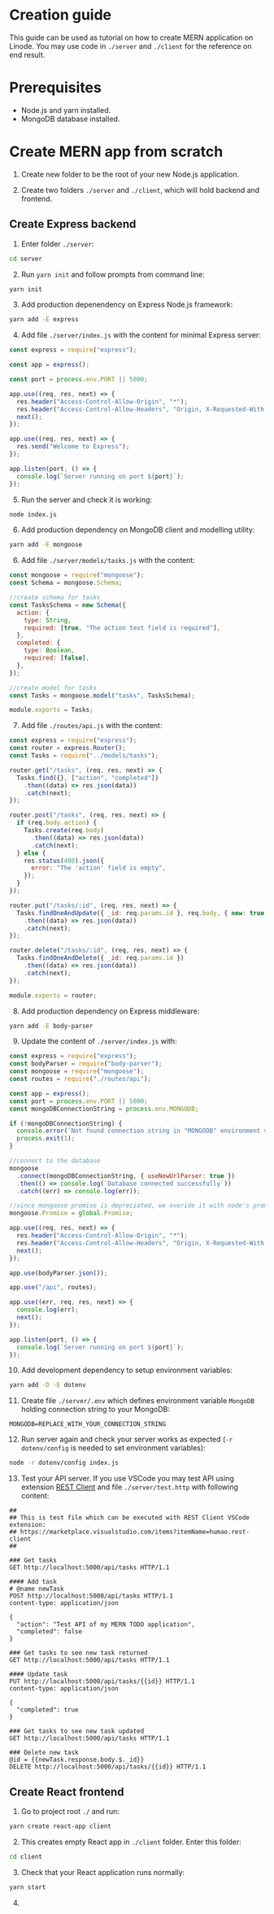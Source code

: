 # Creation guide
This guide can be used as tutorial on how to create MERN application on Linode. You may use code in `./server` and `./client` for the reference on end result.

# Prerequisites
* Node.js and yarn installed.
* MongoDB database installed.

# Create MERN app from scratch

1. Create new folder to be the root of your new Node.js application.

2. Create two folders `./server` and `./client`, which will hold backend and frontend.

## Create Express backend

1. Enter folder `./server`:
```bash
cd server
```

2. Run ```yarn init``` and follow prompts from command line:
```bash
yarn init
```

3. Add production depenendency on Express Node.js framework:
```bash
yarn add -E express
```

4. Add file `./server/index.js` with the content for minimal Express server:

```javascript
const express = require("express");

const app = express();

const port = process.env.PORT || 5000;

app.use((req, res, next) => {
  res.header("Access-Control-Allow-Origin", "*");
  res.header("Access-Control-Allow-Headers", "Origin, X-Requested-With, Content-Type, Accept");
  next();
});

app.use((req, res, next) => {
  res.send("Welcome to Express");
});

app.listen(port, () => {
  console.log(`Server running on port ${port}`);
});
```

5. Run the server and check it is working:
```bash
node index.js
```

6. Add production dependency on MongoDB client and modelling utility:
```bash
yarn add -E mongoose
```

6. Add file `./server/models/tasks.js` with the content:
```javascript
const mongoose = require("mongoose");
const Schema = mongoose.Schema;

//create schema for tasks
const TasksSchema = new Schema({
  action: {
    type: String,
    required: [true, "The action text field is required"],
  },
  completed: {
    type: Boolean,
    required: [false],
  },
});

//create model for tasks
const Tasks = mongoose.model("tasks", TasksSchema);

module.exports = Tasks;
```

7. Add file `./routes/api.js` with the content:

```javascript
const express = require("express");
const router = express.Router();
const Tasks = require("../models/tasks");

router.get("/tasks", (req, res, next) => {
  Tasks.find({}, ["action", "completed"])
    .then((data) => res.json(data))
    .catch(next);
});

router.post("/tasks", (req, res, next) => {
  if (req.body.action) {
    Tasks.create(req.body)
      .then((data) => res.json(data))
      .catch(next);
  } else {
    res.status(400).json({
      error: "The 'action' field is empty",
    });
  }
});

router.put("/tasks/:id", (req, res, next) => {
  Tasks.findOneAndUpdate({ _id: req.params.id }, req.body, { new: true })
    .then((data) => res.json(data))
    .catch(next);
});

router.delete("/tasks/:id", (req, res, next) => {
  Tasks.findOneAndDelete({ _id: req.params.id })
    .then((data) => res.json(data))
    .catch(next);
});

module.exports = router;
```

8. Add production dependency on Express middleware:
```bash
yarn add -E body-parser
```

9. Update the content of `./server/index.js` with:
```javascript
const express = require("express");
const bodyParser = require("body-parser");
const mongoose = require("mongoose");
const routes = require("./routes/api");

const app = express();
const port = process.env.PORT || 5000;
const mongoDBConnectionString = process.env.MONGODB;

if (!mongoDBConnectionString) {
  console.error(`Not found connection string in "MONGODB" environment variable, exiting.`);
  process.exit(1);
}

//connect to the database
mongoose
  .connect(mongoDBConnectionString, { useNewUrlParser: true })
  .then(() => console.log(`Database connected successfully`))
  .catch((err) => console.log(err));

//since mongoose promise is depreciated, we overide it with node's promise
mongoose.Promise = global.Promise;

app.use((req, res, next) => {
  res.header("Access-Control-Allow-Origin", "*");
  res.header("Access-Control-Allow-Headers", "Origin, X-Requested-With, Content-Type, Accept");
  next();
});

app.use(bodyParser.json());

app.use("/api", routes);

app.use((err, req, res, next) => {
  console.log(err);
  next();
});

app.listen(port, () => {
  console.log(`Server running on port ${port}`);
});
```

10. Add development dependency to setup environment variables:
```bash
yarn add -D -E dotenv
```

11. Create file `./server/.env` which defines environment variable `MongoDB` holding connection string to your MongoDB:
```
MONGODB=REPLACE_WITH_YOUR_CONNECTION_STRING
```

12. Run server again and check your server works as expected (`-r dotenv/config` is needed to set environment variables):
```bash
node -r dotenv/config index.js
```

13. Test your API server. If you use VSCode you may test API using extension [REST Client](https://marketplace.visualstudio.com/items?itemName=humao.rest-client) and file `./server/test.http` with following content:
```
##
## This is test file which can be executed with REST Client VSCode extension:
## https://marketplace.visualstudio.com/items?itemName=humao.rest-client
##

### Get tasks
GET http://localhost:5000/api/tasks HTTP/1.1

#### Add task
# @name newTask
POST http://localhost:5000/api/tasks HTTP/1.1
content-type: application/json

{
  "action": "Test API of my MERN TODO application",
  "completed": false
}

### Get tasks to see new task returned
GET http://localhost:5000/api/tasks HTTP/1.1

#### Update task
PUT http://localhost:5000/api/tasks/{{id}} HTTP/1.1
content-type: application/json

{
  "completed": true
}

### Get tasks to see new task updated
GET http://localhost:5000/api/tasks HTTP/1.1

### Delete new task
@id = {{newTask.response.body.$._id}}
DELETE http://localhost:5000/api/tasks/{{id}} HTTP/1.1
```

## Create React frontend

1. Go to project root `./` and run:
```bash
yarn create react-app client
```

2. This creates empty React app in `./client` folder. Enter this folder:
```bash
cd client
```

3. Check that your React application runs normally:
```bash
yarn start
```

4. 